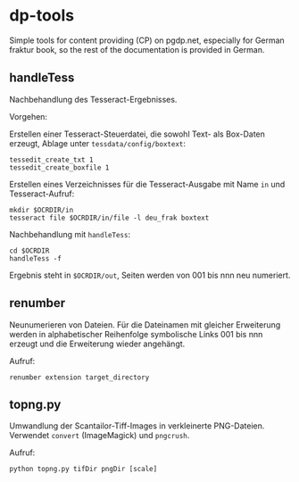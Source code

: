 # dp-tools

Simple tools for content providing (CP) on pgdp.net, especially for German
fraktur book, so the rest of the documentation is provided in German.

## handleTess

Nachbehandlung des Tesseract-Ergebnisses.

Vorgehen:

Erstellen einer Tesseract-Steuerdatei, die sowohl Text- als Box-Daten
erzeugt, Ablage unter `tessdata/config/boxtext`:

```
tessedit_create_txt 1
tessedit_create_boxfile 1
```

Erstellen eines Verzeichnisses für die Tesseract-Ausgabe mit Name `in`
und Tesseract-Aufruf:

```shell
mkdir $OCRDIR/in
tesseract file $OCRDIR/in/file -l deu_frak boxtext
```

Nachbehandlung mit `handleTess`:

```shell
cd $OCRDIR
handleTess -f
```

Ergebnis steht in `$OCRDIR/out`, Seiten werden von 001 bis nnn neu numeriert.

## renumber

Neunumerieren von Dateien. Für die Dateinamen mit gleicher Erweiterung werden
in alphabetischer Reihenfolge symbolische Links 001 bis nnn erzeugt und
die Erweiterung wieder angehängt.

Aufruf:

```shell
renumber extension target_directory
```

## topng.py

Umwandlung der Scantailor-Tiff-Images in verkleinerte PNG-Dateien. Verwendet
`convert` (ImageMagick) und `pngcrush`.

Aufruf:

```shell
python topng.py tifDir pngDir [scale]
```
